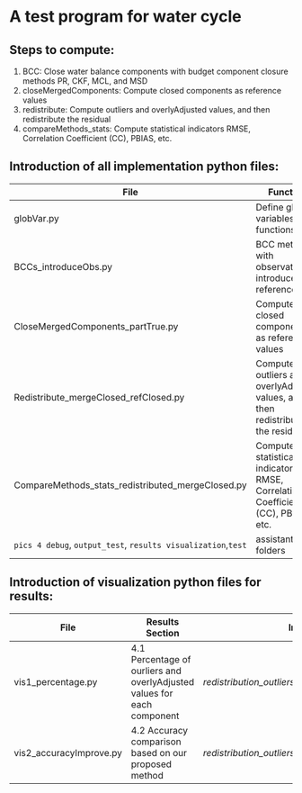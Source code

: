 # A test program for water cycle

## Steps to compute: 
1. BCC: Close water balance components with budget component closure methods PR, CKF, MCL, and MSD
2. closeMergedComponents: Compute closed components as reference values
3. redistribute: Compute outliers and overlyAdjusted values, and then redistribute the residual
4. compareMethods_stats: Compute statistical indicators RMSE, Correlation Coefficient (CC), PBIAS, etc.

## Introduction of all implementation python files:
File | Function | Input | Output folder
--- | --- | --- | ---
globVar.py | Define global variables and functions | - | -
BCCs_introduceObs.py | BCC methods with observations introduced as reference data | *stationsPrecipitation.xlsx* and *data_basin* | *BasinsComparison_obsIntroduced*
CloseMergedComponents_partTrue.py | Compute closed components as reference values | *stationsPrecipitation.xlsx* and *BasinsComparison_obsIntroduced* | *BasinsComparison_mergeClosed_partTrue*
Redistribute_mergeClosed_refClosed.py | Compute outliers and overlyAdjusted values, and then redistribute the residual | *BasinsComparison_mergeClosed_partTrue* | *redistribution_outliers_mergeClosed_partTrue*
CompareMethods_stats_redistributed_mergeClosed.py | Compute statistical indicators RMSE, Correlation Coefficient (CC), PBIAS, etc. | *redistribution_outliers_mergeClosed_partTrue* | *stats_mergedClosed_partTrue*
`pics 4 debug`, `output_test`, `results visualization`,`test` | assistant folders | - | -

## Introduction of visualization python files for results:
File | Results Section | Input | Output
--- | --- | --- | ---
vis1_percentage.py | 4.1 Percentage of ourliers and overlyAdjusted values for each component | *redistribution_outliers_mergeClosed_partTrue* | *results visualization*
vis2_accuracyImprove.py | 4.2 Accuracy comparison based on our proposed method | *redistribution_outliers_mergeClosed_partTrue* | *results visualization*